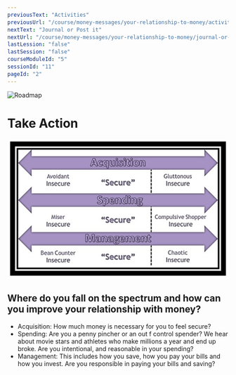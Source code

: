 ```yaml
---
previousText: "Activities"
previousUrl: "/course/money-messages/your-relationship-to-money/activities"
nextText: "Journal or Post it"
nextUrl: "/course/money-messages/your-relationship-to-money/journal-or-post-it"
lastLession: "false"
lastSession: "false"
courseModuleId: "5"
sessionId: "11"
pageId: "2"
---
```



![Roadmap](/assets/img/lets-talk-about-it.png)
# Take Action
![Take Action](./take-action-131.jpg)
## Where do you fall on the spectrum and how can you improve your relationship with money?

- Acquisition: How much money is necessary for you to feel secure? 
- Spending: Are you a penny pincher or an out f control spender? We hear about movie stars and athletes who make millions a year and end up broke. Are you intentional, and reasonable in your spending?
- Management: This includes how you save, how you pay your bills and how you invest. Are you responsible in paying your bills and saving? 
